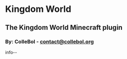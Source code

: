 # Kingdom World
## The Kingdom World Minecraft plugin
### By: ColleBol - contact@collebol.org

info--